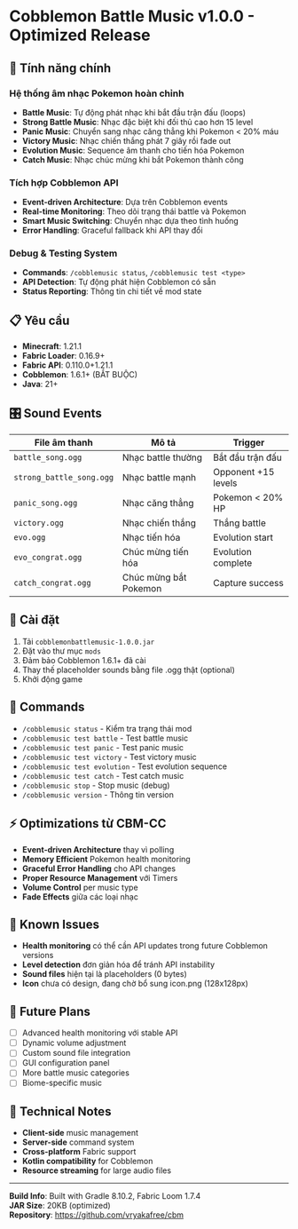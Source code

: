 # Cobblemon Battle Music v1.0.0 - Optimized Release

## 🎵 Tính năng chính

### Hệ thống âm nhạc Pokemon hoàn chỉnh
- **Battle Music**: Tự động phát nhạc khi bắt đầu trận đấu (loops)
- **Strong Battle Music**: Nhạc đặc biệt khi đối thủ cao hơn 15 level
- **Panic Music**: Chuyển sang nhạc căng thẳng khi Pokemon < 20% máu
- **Victory Music**: Nhạc chiến thắng phát 7 giây rồi fade out
- **Evolution Music**: Sequence âm thanh cho tiến hóa Pokemon
- **Catch Music**: Nhạc chúc mừng khi bắt Pokemon thành công

### Tích hợp Cobblemon API
- **Event-driven Architecture**: Dựa trên Cobblemon events
- **Real-time Monitoring**: Theo dõi trạng thái battle và Pokemon
- **Smart Music Switching**: Chuyển nhạc dựa theo tình huống
- **Error Handling**: Graceful fallback khi API thay đổi

### Debug & Testing System
- **Commands**: `/cobblemusic status`, `/cobblemusic test <type>`
- **API Detection**: Tự động phát hiện Cobblemon có sẵn
- **Status Reporting**: Thông tin chi tiết về mod state

## 📋 Yêu cầu

- **Minecraft**: 1.21.1
- **Fabric Loader**: 0.16.9+
- **Fabric API**: 0.110.0+1.21.1
- **Cobblemon**: 1.6.1+ (BẮT BUỘC)
- **Java**: 21+

## 🎛️ Sound Events

| File âm thanh | Mô tả | Trigger |
|---------------|-------|---------|
| `battle_song.ogg` | Nhạc battle thường | Bắt đầu trận đấu |
| `strong_battle_song.ogg` | Nhạc battle mạnh | Opponent +15 levels |
| `panic_song.ogg` | Nhạc căng thẳng | Pokemon < 20% HP |
| `victory.ogg` | Nhạc chiến thắng | Thắng battle |
| `evo.ogg` | Nhạc tiến hóa | Evolution start |
| `evo_congrat.ogg` | Chúc mừng tiến hóa | Evolution complete |
| `catch_congrat.ogg` | Chúc mừng bắt Pokemon | Capture success |

## 🔧 Cài đặt

1. Tải `cobblemonbattlemusic-1.0.0.jar`
2. Đặt vào thư mục `mods`
3. Đảm bảo Cobblemon 1.6.1+ đã cài
4. Thay thế placeholder sounds bằng file .ogg thật (optional)
5. Khởi động game

## 📝 Commands

- `/cobblemusic status` - Kiểm tra trạng thái mod
- `/cobblemusic test battle` - Test battle music
- `/cobblemusic test panic` - Test panic music  
- `/cobblemusic test victory` - Test victory music
- `/cobblemusic test evolution` - Test evolution sequence
- `/cobblemusic test catch` - Test catch music
- `/cobblemusic stop` - Stop music (debug)
- `/cobblemusic version` - Thông tin version

## ⚡ Optimizations từ CBM-CC

- **Event-driven Architecture** thay vì polling
- **Memory Efficient** Pokemon health monitoring
- **Graceful Error Handling** cho API changes
- **Proper Resource Management** với Timers
- **Volume Control** per music type
- **Fade Effects** giữa các loại nhạc

## 🐛 Known Issues

- **Health monitoring** có thể cần API updates trong future Cobblemon versions
- **Level detection** đơn giản hóa để tránh API instability
- **Sound files** hiện tại là placeholders (0 bytes)
- **Icon** chưa có design, đang chờ bổ sung icon.png (128x128px)

## 🔮 Future Plans

- [ ] Advanced health monitoring với stable API
- [ ] Dynamic volume adjustment
- [ ] Custom sound file integration
- [ ] GUI configuration panel
- [ ] More battle music categories
- [ ] Biome-specific music

## 📜 Technical Notes

- **Client-side** music management
- **Server-side** command system  
- **Cross-platform** Fabric support
- **Kotlin compatibility** for Cobblemon
- **Resource streaming** for large audio files

---

**Build Info**: Built with Gradle 8.10.2, Fabric Loom 1.7.4  
**JAR Size**: 20KB (optimized)  
**Repository**: https://github.com/vryakafree/cbm